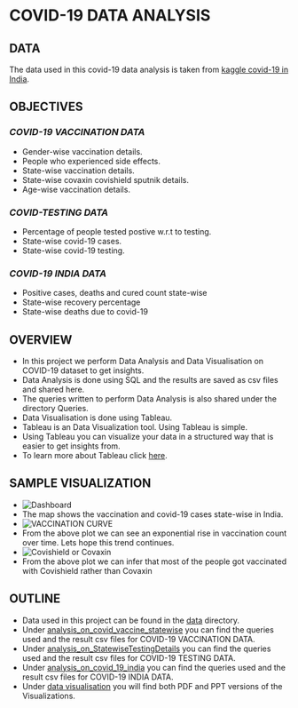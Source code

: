 # COVID-19 DATA ANALYSIS

## DATA

The data used in this covid-19 data analysis is taken from [kaggle covid-19 in India](https://www.kaggle.com/sudalairajkumar/covid19-in-india?select=covid_19_india.csv).

## OBJECTIVES

### *COVID-19 VACCINATION DATA*

* Gender-wise vaccination details.
* People who experienced side effects.
* State-wise vaccination details.
* State-wise covaxin covishield sputnik details.
* Age-wise vaccination details.

### *COVID-TESTING DATA*
* Percentage of people tested postive w.r.t to testing.
* State-wise covid-19 cases.
* State-wise covid-19 testing.

### *COVID-19 INDIA DATA*
* Positive cases, deaths and cured count state-wise
* State-wise recovery percentage
* State-wise deaths due to covid-19 

## OVERVIEW
* In this project we perform Data Analysis and Data Visualisation on COVID-19 dataset to get insights.
* Data Analysis is done using SQL and the results are saved as csv files and shared here.
* The queries written to perform Data Analysis is also shared under the directory Queries.
* Data Visualisation is done using Tableau.
* Tableau is an Data Visualization tool. Using Tableau is simple.
* Using Tableau you can visualize your data in a structured way that is easier to get insights from.
* To learn more about Tableau click [here](https://www.tableau.com/). 

## SAMPLE VISUALIZATION
* ![Dashboard](https://user-images.githubusercontent.com/66214509/133301386-caf0b92f-7c78-4ea7-9ea4-15be8dd38bfa.png)
* The map shows the vaccination and covid-19 cases state-wise in India.
* ![VACCINATION CURVE](https://user-images.githubusercontent.com/66214509/129058636-8dd3aad6-d8d6-4521-9bd8-56a0e214c034.png)
* From the above plot we can see an exponential rise in vaccination count over time. Lets hope this trend continues. 
* ![Covishield or Covaxin](https://user-images.githubusercontent.com/66214509/133301326-d28f9b54-5f4e-40ab-b705-f763d0e72665.png)
* From the above plot we can infer that most of the people got vaccinated with Covishield rather than Covaxin

## OUTLINE

* Data used in this project can be found in the [data](https://github.com/srikanth2102/COVID-19-DATA-ANALYSIS/tree/main/data) directory.
* Under [analysis_on_covid_vaccine_statewise](https://github.com/srikanth2102/COVID-19-DATA-ANALYSIS/tree/main/analysis_on_covid_vaccine_statewise) you can find the queries used and the result csv files for COVID-19 VACCINATION DATA.
* Under [analysis_on_StatewiseTestingDetails](https://github.com/srikanth2102/COVID-19-DATA-ANALYSIS/tree/main/analysis_on_StatewiseTestingDetails) you can find the queries used and the result csv files for COVID-19 TESTING DATA.
* Under [analysis_on_covid_19_india](https://github.com/srikanth2102/COVID-19-DATA-ANALYSIS/tree/main/analysis_on_covid_19_india) you can find the queries used and the result csv files for COVID-19 INDIA DATA.
* Under [data visualisation](https://github.com/srikanth2102/COVID-19-DATA-ANALYSIS/tree/main/data%20visualization) you will find both PDF and PPT versions of the Visualizations.

